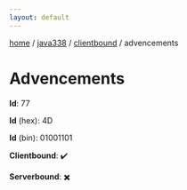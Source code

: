 ```yaml
---
layout: default
---
```


[home](/)  /  [java338](/protocol/java338)  /  [clientbound](/protocol/java338/clientbound)  /  advencements

# Advencements

**Id**: 77

**Id** (hex): 4D

**Id** (bin): 01001101

**Clientbound**: ✔️

**Serverbound**: ✖️
